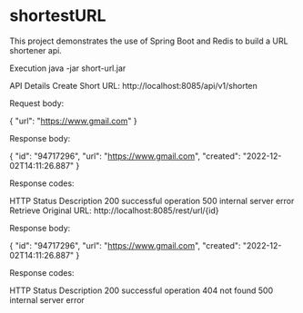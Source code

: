 # shortestURL
This project demonstrates the use of Spring Boot and Redis to build a URL shortener api. 

Execution
java -jar short-url.jar

API Details
Create Short URL:
http://localhost:8085/api/v1/shorten

Request body:

{
    "url": "https://www.gmail.com"
}

Response body:

{
    "id": "94717296",
    "url": "https://www.gmail.com",
    "created": "2022-12-02T14:11:26.887"
}

Response codes:

HTTP Status	Description
200	successful operation
500	internal server error
Retrieve Original URL:
http://localhost:8085/rest/url/{id}

Response body:

{
    "id": "94717296",
    "url": "https://www.gmail.com",
    "created": "2022-12-02T14:11:26.887"
}

Response codes:

HTTP Status	Description
200	successful operation
404	not found
500	internal server error
